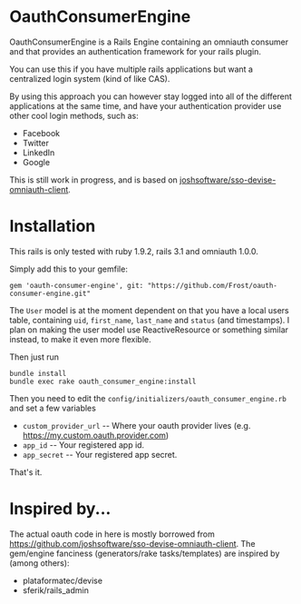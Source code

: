 OauthConsumerEngine
===================

OauthConsumerEngine is a Rails Engine containing an omniauth consumer and that provides an authentication framework for your rails plugin.

You can use this if you have multiple rails applications but want a centralized login system (kind of like CAS).

By using this approach you can however stay logged into all of the different applications at the same time, 
and have your authentication provider use other cool login methods, such as:

* Facebook
* Twitter
* LinkedIn
* Google


This is still work in progress, and is based on [joshsoftware/sso-devise-omniauth-client](https://github.com/joshsoftware/sso-devise-omniauth-client).

Installation
============

This rails is only tested with ruby 1.9.2, rails 3.1 and omniauth 1.0.0.

Simply add this to your gemfile:

    gem 'oauth-consumer-engine', git: "https://github.com/Frost/oauth-consumer-engine.git"

The `User` model is at the moment dependent on that you have a local users table, containing `uid`, `first_name`, `last_name` and `status` (and timestamps).
I plan on making the user model use ReactiveResource or something similar instead, to make it even more flexible.

Then just run

    bundle install
    bundle exec rake oauth_consumer_engine:install

Then you need to edit the `config/initializers/oauth_consumer_engine.rb` and set a few variables

* `custom_provider_url` -- Where your oauth provider lives (e.g. https://my.custom.oauth.provider.com)
* `app_id` -- Your registered app id.
* `app_secret` -- Your registered app secret.

That's it.

Inspired by...
==============

The actual oauth code in here is mostly borrowed from https://github.com/joshsoftware/sso-devise-omniauth-client.
The gem/engine fanciness (generators/rake tasks/templates) are inspired by (among others):

* plataformatec/devise
* sferik/rails_admin

